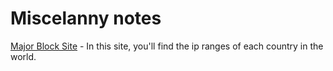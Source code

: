 # Miscelanny notes

[Major Block Site](https://www.nirsoft.net/countryip/) - In this site, you'll find the ip ranges of each country in the world.